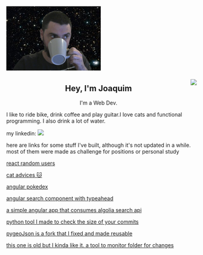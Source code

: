 ## [![joaquim medeiros header](https://github.com/medeirosjoaquim/medeirosjoaquim/blob/main/images/me.png)]('')


<img align="right" height="150" src="https://media.giphy.com/media/OeyAkKTKYSvmw/giphy.gif"/>

<p align='center'>

<h2 align="center">Hey, I'm Joaquim</h2>
<p align="center">I'm a Web Dev.</p>
<p>I like to ride bike, drink coffee and play guitar.I love cats and functional programming. I also drink a lot of water.
<p> my linkedin: <a href="https://www.linkedin.com/in/joaquim-medeiros/" target="_blank"><img height="15" src="https://image.flaticon.com/icons/svg/733/733561.svg"></a></p>



<p>here are links for some stuff I've built, although it's not updated in a while. most of them
were made as challenge for positions or personal study</p>


<p><a href="https://github.com/medeirosjoaquim/address_book" target="_blank">react random users</a></p>
<p><a href="http://cat.johnboxcodes.com/" target="_blank">cat advices 🐱</a></p>
<p><a href="https://github.com/medeirosjoaquim/ng-pokedex" target="_blank">angular pokedex</a></p>
<p><a href="https://github.com/medeirosjoaquim/ng-typeahead" target="_blank">angular search component with typeahead</a></p>
<p><a href="https://github.com/medeirosjoaquim/-ng-weather-demo" target="_blank">a simple angular app that consumes algolia search api</a></p>
<p><a href="https://github.com/medeirosjoaquim/checklines" target="_blank">python tool I made to check the size of your commits</a></p>
<p><a href="https://github.com/medeirosjoaquim/PyGeoJson" target="_blank">pygeoJson is a fork that I fixed and made reusable</a></p>
<p><a href="https://github.com/medeirosjoaquim/bashmaker" target="_blank">this one is old but I kinda like it. a tool to monitor folder for changes</a></p>
